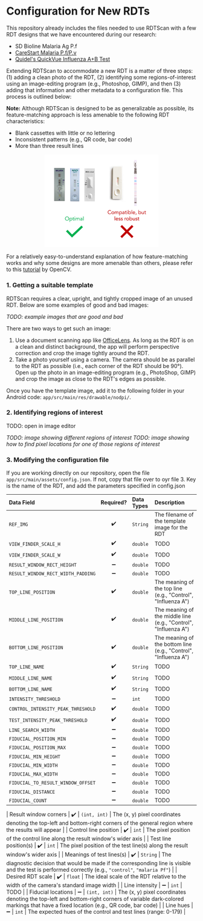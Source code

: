 # Configuration for New RDTs
This repository already includes the files needed to use RDTScan with a few RDT designs that we have encountered during our research:
* SD Bioline Malaria Ag P.f
* [CareStart Malaria P.f/P.v](http://www.accessbio.net/eng/products/products01_02.asp)
* [Quidel's QuickVue Influenza A+B Test](https://www.quidel.com/immunoassays/rapid-influenza-tests/quickvue-influenza-test)

Extending RDTScan to accommodate a new RDT is a matter of three steps: (1) adding a clean photo of the RDT, (2) identifying some regions-of-interest using an image-editing program (e.g., Photoshop, GIMP), and then (3) adding that information and other metadata to a configuration file. This process is outlined below:

**Note:** Although RDTScan is designed to be as generalizable as possible, its feature-matching approach is less amenable to the following RDT characteristics:
* Blank cassettes with little or no lettering
* Inconsistent patterns (e.g., QR code, bar code)
* More than three result lines

<center><img src="rdt_examples.png" alt="Examples photographs of RDTs that work well and do not work well with RDTScan" width="300"/></center>

For a relatively easy-to-understand explanation of how feature-matching works and why some designs are more amenable than others, please refer to this [tutorial](https://opencv-python-tutroals.readthedocs.io/en/latest/py_tutorials/py_feature2d/py_features_meaning/py_features_meaning.html) by OpenCV.

### 1. Getting a suitable template
RDTScan requires a clear, upright, and tightly cropped image of an unused RDT. Below are some examples of good and bad images:

*TODO: example images that are good and bad*

There are two ways to get such an image:
1. Use a document scanning app like [OfficeLens](https://play.google.com/store/apps/details?id=com.microsoft.office.officelens&hl=en). As long as the RDT is on a clean and distinct background, the app will perform perspective correction and crop the image tightly around the RDT. 
2. Take a photo yourself using a camera. The camera should be as parallel to the RDT as possible (i.e., each corner of the RDT should be 90&deg;). Open up the photo in an image-editing program (e.g., PhotoShop, GIMP) and crop the image as close to the RDT's edges as possible.

Once you have the template image, add it to the following folder in your Android code: `app/src/main/res/drawable/nodpi/`.

### 2. Identifying regions of interest
TODO: open in image editor

*TODO: image showing different regions of interest*
*TODO: image showing how to find pixel locations for one of those regions of interest*

### 3. Modifying the configuration file
If you are working directly on our repository, open the file `app/src/main/assets/config.json`. If not, copy that file over to oyr file 
3. Key is the name of the RDT, and add the parameters specified in config.json

| **Data Field**                      | **Required?**       | **Data Types**  | **Description**    |
| :---------------------------------- | :-----------------: | :-------------- | :----------------- |
| `REF_IMG`                           | :heavy_check_mark:  | `String`        | The filename of the template image for the RDT |
| `VIEW_FINDER_SCALE_H`               | :heavy_check_mark:  | `double`        | TODO |
| `VIEW_FINDER_SCALE_W`               | :heavy_check_mark:  | `double`        | TODO |
| `RESULT_WINDOW_RECT_HEIGHT`         | :heavy_minus_sign:  | `double`        | TODO |
| `RESULT_WINDOW_RECT_WIDTH_PADDING`  | :heavy_minus_sign:  | `double`        | TODO |
| `TOP_LINE_POSITION`                 | :heavy_check_mark:  | `double`        | The meaning of the top line (e.g., "Control", "Influenza A") |
| `MIDDLE_LINE_POSITION`              | :heavy_check_mark:  | `double`        | The meaning of the middle line (e.g., "Control", "Influenza A") |
| `BOTTOM_LINE_POSITION`              | :heavy_check_mark:  | `double`        | The meaning of the bottom line (e.g., "Control", "Influenza A") |
| `TOP_LINE_NAME`                     | :heavy_check_mark:  | `String`        | TODO |
| `MIDDLE_LINE_NAME`                  | :heavy_check_mark:  | `String`        | TODO |
| `BOTTOM_LINE_NAME`                  | :heavy_check_mark:  | `String`        | TODO |
| `INTENSITY_THRESHOLD`               | :heavy_minus_sign:  | `int`           | TODO |
| `CONTROL_INTENSITY_PEAK_THRESHOLD`  | :heavy_check_mark:  | `double`        | TODO |
| `TEST_INTENSITY_PEAK_THRESHOLD`     | :heavy_check_mark:  | `double`        | TODO |
| `LINE_SEARCH_WIDTH`                 | :heavy_minus_sign:  | `double`        | TODO |
| `FIDUCIAL_POSITION_MIN`             | :heavy_minus_sign:  | `double`        | TODO |
| `FIDUCIAL_POSITION_MAX`             | :heavy_minus_sign:  | `double`        | TODO |
| `FIDUCIAL_MIN_HEIGHT`               | :heavy_minus_sign:  | `double`        | TODO |
| `FIDUCIAL_MIN_WIDTH`                | :heavy_minus_sign:  | `double`        | TODO |
| `FIDUCIAL_MAX_WIDTH`                | :heavy_minus_sign:  | `double`        | TODO |
| `FIDUCIAL_TO_RESULT_WINDOW_OFFSET`  | :heavy_minus_sign:  | `double`        | TODO |
| `FIDUCIAL_DISTANCE`                 | :heavy_minus_sign:  | `double`        | TODO |
| `FIDUCIAL_COUNT`                    | :heavy_minus_sign:  | `double`        | TODO |

| Result window corners     | :heavy_check_mark:  | `(int, int)`   | The (x, y) pixel coordinates denoting the top-left and bottom-right corners of the general region where the results will appear |
| Control line position     | :heavy_check_mark:  | `int`          | The pixel position of the control line along the result window's wider axis |
| Test line position(s)     | :heavy_check_mark:  | `int`          | The pixel position of the test line(s) along the result window's wider axis |
| Meanings of test lines(s) | :heavy_check_mark:  | `String`       | The diagnostic decision that would be made if the corresponding line is visible and the test is performed correctly (e.g., `"control"`, `"malaria Pf"`) |
| Desired RDT scale         | :heavy_check_mark:  | `float`        | The ideal scale of the RDT relative to the width of the camera's standard image width |
| Line intensity            | :heavy_minus_sign:  | `int`          | TODO | 
| Fiducial locations        | :heavy_minus_sign:  | `(int, int)`   | The (x, y) pixel coordinates denoting the top-left and bottom-right corners of variable dark-colored markings that have a fixed location (e.g., QR code, bar code) |
| Line hues                 | :heavy_minus_sign: | `int`           | The expected hues of the control and test lines (range: 0-179) |
